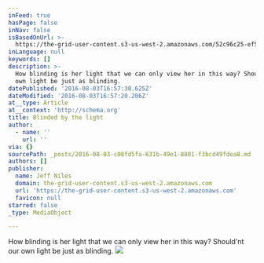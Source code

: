 ```yaml
---
inFeed: true
hasPage: false
inNav: false
isBasedOnUrl: >-
  https://the-grid-user-content.s3-us-west-2.amazonaws.com/52c96c25-ef50-46b8-ab66-995190b251bb.jpg
inLanguage: null
keywords: []
description: >-
  How blinding is her light that we can only view her in this way? Should'nt our
  own light be just as blinding.
datePublished: '2016-08-03T16:57:30.625Z'
dateModified: '2016-08-03T16:57:20.206Z'
at__type: Article
at__context: 'http://schema.org'
title: Blinded by the light
author:
  - name: ''
    url: ''
via: {}
sourcePath: _posts/2016-08-03-c08fd5fa-631b-49e1-8801-f3bcd49fdea8.md
authors: []
publisher:
  name: Jeff Niles
  domain: the-grid-user-content.s3-us-west-2.amazonaws.com
  url: 'https://the-grid-user-content.s3-us-west-2.amazonaws.com'
  favicon: null
starred: false
_type: MediaObject

---
```

How blinding is her light that we can only view her in this way? Should'nt our own light be just as blinding.
![](https://the-grid-user-content.s3-us-west-2.amazonaws.com/52c96c25-ef50-46b8-ab66-995190b251bb.jpg)